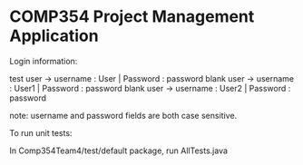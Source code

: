 # COMP354 Project Management Application 

Login information: 

test user  -> username : User   | Password : password 
blank user -> username : User1  | Password : password
blank user -> username : User2  | Password : password

note: username and password fields are both case sensitive.

To run unit tests: 

In Comp354Team4/test/default package, 
run AllTests.java

